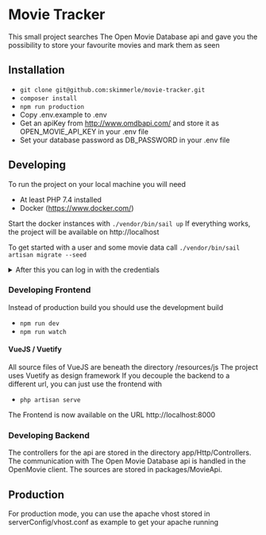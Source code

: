 # Movie Tracker

This small project searches The Open Movie Database api and 
gave you the possibility to store your favourite movies and 
mark them as seen

## Installation
* `git clone git@github.com:skimmerle/movie-tracker.git`
* `composer install`
* `npm run production`
* Copy .env.example to .env
* Get an apiKey from http://www.omdbapi.com/ and store it as 
  OPEN_MOVIE_API_KEY in your .env file
* Set your database password as DB_PASSWORD in your .env file

## Developing
To run the project on your local machine you will need
* At least PHP 7.4 installed
* Docker (https://www.docker.com/)

Start the docker instances with
`./vendor/bin/sail up`
If everything works, the project will be available on
http://localhost

To get started with a user and some movie data call
`./vendor/bin/sail artisan migrate --seed`
<details>
<summary>
After this you can log in with the credentials
</summary>
E-Mail: steffen@schmidts.casa<br/>
Password: password
</details>

### Developing Frontend
Instead of production build you should use the development build
* `npm run dev`
* `npm run watch`

#### VueJS / Vuetify
All source files of VueJS are beneath the directory /resources/js
The project uses Vuetify as design framework
If you decouple the backend to a different url, you can just 
use the frontend with
* `php artisan serve`

The Frontend is now available on the URL http://localhost:8000

### Developing Backend
The controllers for the api are stored in the directory 
app/Http/Controllers.
The communication with The Open Movie Database api is handled in
the OpenMovie client. The sources are stored in packages/MovieApi.

## Production
For production mode, you can use the apache vhost stored in 
serverConfig/vhost.conf as example to get your apache running
